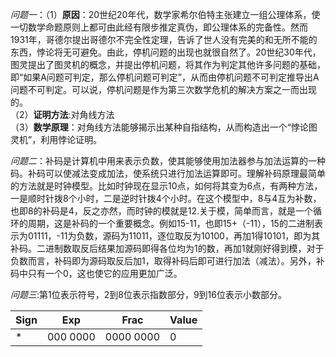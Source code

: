 *问题一*：（1）**原因**：20世纪20年代，数学家希尔伯特主张建立一组公理体系，使一切数学命题原则上都可由此经有限步推定真伪，即公理体系的完备性。然而1931年，哥德尔提出哥德尔不完全性定理，告诉了世人没有完美的和无所不能的东西，悖论将无可避免。由此，停机问题的出现也就很自然了。20世纪30年代，图灵提出了图灵机的概念，并提出停机问题，将其作为判定其他许多问题的基础，即“如果A问题可判定，那么停机问题可判定”，从而由停机问题不可判定推导出A问题不可判定。可以说，停机问题是作为第三次数学危机的解决方案之一而出现的。    
（2）**证明方法**:对角线方法  
（3）**数学原理**：对角线方法能够揭示出某种自指结构，从而构造出一个“悖论图灵机”，利用悖论证明。

*问题二*：补码是计算机中用来表示负数，使其能够使用加法器参与加法运算的一种码。补码可以使减法变成加法，使系统只进行加法运算即可。理解补码原理最简单的方法就是时钟模型。比如时钟现在显示10点，如何将其变为6点，有两种方法，一是顺时针拨8个小时，二是逆时针拨4个小时。在这个模型中，8与4互为补数，也即8的补码是4，反之亦然，而时钟的模就是12.关于模，简单而言，就是一个循环的周期，这是补码的一个重要概念。例如15-11，也即15+（-11），15的二进制表示为01111，-11为负数，源码为11011，逐位取反为10100，再加1得10101，即为其补码。二进制数取反后结果加源码即得各位均为1的数，再加1就刚好得到模，对于负数而言，补码即为源码取反后加1，取得补码后即可进行加法（减法）。另外，补码中只有一个0，这也使它的应用更加广泛。

*问题三*:第1位表示符号，2到8位表示指数部分，9到16位表示小数部分。

|Sign|Exp|Frac|Value|
|-----|-----|-----|-----|
|* |000 0000|0000 0000|0|
  
